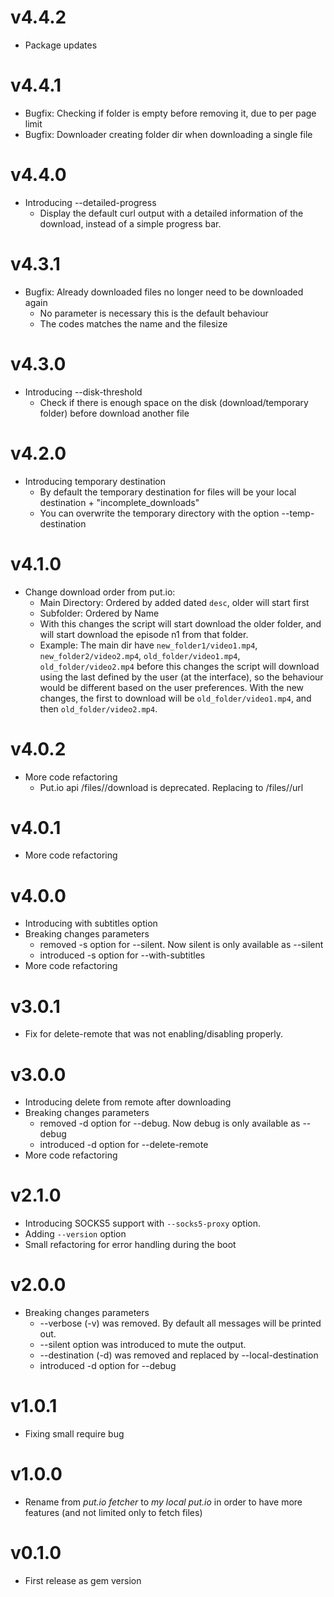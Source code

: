 # v4.4.2

- Package updates

# v4.4.1

- Bugfix: Checking if folder is empty before removing it, due to per page limit
- Bugfix: Downloader creating folder dir when downloading a single file

# v4.4.0

- Introducing --detailed-progress
  - Display the default curl output with a detailed information of the download, instead of a simple progress bar.

# v4.3.1

- Bugfix: Already downloaded files no longer need to be downloaded again
  - No parameter is necessary this is the default behaviour
  - The codes matches the name and the filesize

# v4.3.0

- Introducing --disk-threshold
  - Check if there is enough space on the disk (download/temporary folder) before download another file

# v4.2.0

- Introducing temporary destination
  - By default the temporary destination for files will be your local destination + "incomplete_downloads"
  - You can overwrite the temporary directory with the option --temp-destination

# v4.1.0

- Change download order from put.io:
  - Main Directory: Ordered by added dated `desc`, older will start first
  - Subfolder: Ordered by Name
  - With this changes the script will start download the older folder, and will start download the episode n1 from that folder.
  - Example: The main dir have `new_folder1/video1.mp4`, `new_folder2/video2.mp4`, `old_folder/video1.mp4`, `old_folder/video2.mp4` before this changes the script will download using the last defined by the user (at the interface), so the behaviour would be different based on the user preferences. With the new changes, the first to download will be `old_folder/video1.mp4`, and then `old_folder/video2.mp4`.

# v4.0.2

- More code refactoring
  - Put.io api /files/<id>/download is deprecated. Replacing to /files/<id>/url

# v4.0.1

- More code refactoring

# v4.0.0

- Introducing with subtitles option
- Breaking changes parameters
  - removed -s option for --silent. Now silent is only available as --silent
  - introduced -s option for --with-subtitles
- More code refactoring

# v3.0.1

- Fix for delete-remote that was not enabling/disabling properly.

# v3.0.0

- Introducing delete from remote after downloading
- Breaking changes parameters
  - removed -d option for --debug. Now debug is only available as --debug
  - introduced -d option for --delete-remote
- More code refactoring

# v2.1.0

- Introducing SOCKS5 support with `--socks5-proxy` option.
- Adding `--version` option
- Small refactoring for error handling during the boot

# v2.0.0

- Breaking changes parameters
  - --verbose (-v) was removed. By default all messages will be printed out.
  - --silent option was introduced to mute the output.
  - --destination (-d) was removed and replaced by --local-destination
  - introduced -d option for --debug


# v1.0.1

- Fixing small require bug

# v1.0.0

- Rename from *put.io fetcher* to *my local put.io* in order to have more features (and not limited only to fetch files)

# v0.1.0

- First release as gem version
